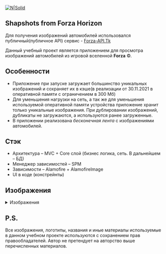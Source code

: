 [![N|Solid](https://upload.wikimedia.org/wikipedia/commons/thumb/5/55/Forza_logo_2020.svg/1200px-Forza_logo_2020.svg.png)](https://forzamotorsport.net/en-US)

## Shapshots from Forza Horizon

Для получения изображений автомобилей использовался публичный(публичное API) сервис - [Forza-API.Tk](https://docs.forza-api.tk)

Данный учебный проект является приложением для просмотра изображений автомобилей из игровой вселенной **Forza** ©.

## Особенности

- Приложение при запуске загружает большинство уникальных изображений и сохраняет их в кэше(в реализации от 30.11.2021 в оперативной памяти с ограничением в 300 Мб)
- Для уменьшения нагрузки на сеть, а так же для уменьшения используемой оперативной памяти устройства приложение хранит только уникальные изображения. При дублировании изображений, дубликаты не загружаются, а используются ранее загруженные.
- В приложении реализована *бесконечная лента* с изображениями автомобилей. 

## Стэк

- Архитектура – MVC + Core слой (бизнес логика, сеть. В дальнейшем – БД)
- Менеджер зависимостей – SPM
- Зависимости – Alamofire + AlamofireImage
- UI в коде (констрейнты)

## Изображения
<details>
<summary>Изображения</summary>

![Launch Screen](https://sun9-26.userapi.com/impg/D_Eejw-D2ABidxMe4keILrM4OnmPKavGx3WXLQ/ftEF3ODobE4.jpg?size=1004x1878&quality=96&sign=07663690820654700fdea7be9ab8d1a0&type=album)

![Cars Screen](https://sun9-57.userapi.com/impg/TFhV14ClZTo4fTMMvhvVQJJ60qTR7iSGEiTLpw/__k2KBtAmjw.jpg?size=1004x1878&quality=96&sign=2e4432a9a2473fd18c3c826041c3d6ec&type=album)

</details>

## P.S.

Все изображения, логотипы, названия и иные материалы используемые в данном учебном проекте используются с сохранением прав правообладателей. Автор не претендует на авторство выше перечисленных материалов.

